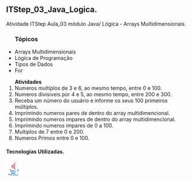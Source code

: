 <h2>ITStep_03_Java_Logica.</h2>
<p>Atividade ITStep Aula_03 módulo Java/ Lógica - Arrays Multidimensionais.</p>


<ul><h3>Tópicos</h3>
<li>Arrays Multidimensionais</li>
<li>Lógica de Programação</li>
<li>Tipos de Dados</li>
<li>For</li>
</ul>

<ol><b>Atividades</b>
<li>Numeros multiplos de 3 e 6, ao mesmo tempo, entre 0 e 100.</li>
<li>Numeros divisiveis por 4 e 5, ao mesmo tempo, entre 200 e 300.</li>
<li>Receba um número do usuário e informe os seus 100 primeiros múltiplos.</li>
<li>Imprimindo numeros pares de dentro do array multidimencional.</li>
<li>Imprimindo numeros impares de dentro do array multidimencional.</li>
<li>Imprimindo numeros impares de 0 a 100.</li>
<li>Multiplos de 7 entre 0 e 200.</li>
<li>Numeros Primos entre 0 e 100.</li>
</ol>




<h4>Tecnologias Utilizadas.</h4>
 
<p align="left">
<a href="https://www.java.com" target="_blank" rel="noreferrer"> <img src="https://raw.githubusercontent.com/devicons/devicon/master/icons/java/java-original.svg" alt="java" width="40" height="40"/> </a> </p> 
